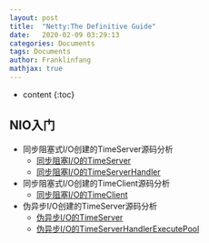 ```yaml
---
layout: post
title:  "Netty:The Definitive Guide"
date:   2020-02-09 03:29:13
categories: Documents
tags: Documents
author: Franklinfang
mathjax: true
---
```

* content
{:toc}

## NIO入门
 - 同步阻塞式I/O创建的TimeServer源码分析
   - [同步阻塞I/O的TimeServer](https://github.com/frankdevhub/Coding-Laboratory/blob/master/Netty_The%20Definitive%20Guide_2nd%20Edition/NIO%E5%85%A5%E9%97%A8/basic-nio-starter/src/basic/nio/examples/TimeServer.java)
   - [同步阻塞I/O的TimeServerHandler](https://github.com/frankdevhub/Coding-Laboratory/blob/master/Netty_The%20Definitive%20Guide_2nd%20Edition/NIO%E5%85%A5%E9%97%A8/basic-nio-starter/src/basic/nio/examples/TimeServerHandler.java)
 - 同步阻塞式I/O创建的TimeClient源码分析 
   - [同步阻塞I/O的TimeClient](https://github.com/frankdevhub/Coding-Laboratory/blob/master/Netty_The%20Definitive%20Guide_2nd%20Edition/NIO%E5%85%A5%E9%97%A8/basic-nio-starter/src/basic/nio/examples/TimeServerHandler.java)
 - 伪异步I/O创建的TimeServer源码分析 
   - [伪异步I/O的TimeServer](https://github.com/frankdevhub/Coding-Laboratory/blob/master/Netty_The%20Definitive%20Guide_2nd%20Edition/NIO%E5%85%A5%E9%97%A8/basic-nio-starter/src/basic/nio/examples/ExtendTimeServer.java)
   - [伪异步I/O的TimeServerHandlerExecutePool](https://github.com/frankdevhub/Coding-Laboratory/blob/master/Netty_The%20Definitive%20Guide_2nd%20Edition/NIO%E5%85%A5%E9%97%A8/basic-nio-starter/src/basic/nio/examples/TimeServerHandlerExecutePool.java)
 